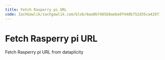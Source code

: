 ```yaml
---
title: Fetch Rasperry pi URL
code: ZachGawlik/zachgawlik.com/blob/6ae0b7485b8aeba9f440b752d35ca4207153dca1/lambdas/get-pi-url.js
---
```


# Fetch Rasperry pi URL

Fetch Rasperry pi URL from dataplicity
